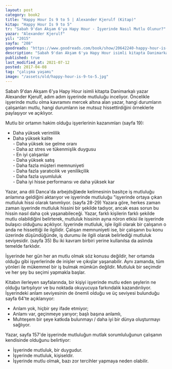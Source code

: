 ```yaml
---
layout: post  
category: book2  
title: "Happy Hour Is 9 to 5 | Alexander Kjerulf (Kitap)"  
kitap: "Happy Hour Is 9 to 5"  
tr: "Sabah 9'dan Akşam 6'ya Hapy Hour - İşyerinde Nasıl Mutlu Olunur?"  
yazar: "Alexander Kjerulf"  
yil: "2015"  
sayfa: "208"  
goodreads: "https://www.goodreads.com/book/show/20642240-happy-hour-is-9-to-5"
description: "Sabah 9'dan Akşam 6'ya Hapy Hour isimli kitapta Danimarkalı yazar Alexander Kjerulf, adım adım işyerinde mutluluğu inceliyor."
published: true
last_modified_at: 2021-07-12
posted: 2017-04-08
tag: "çalışma yaşamı"
image: "/assets/old/happy-hour-is-9-to-5.jpg"
---
```


Sabah 9'dan Akşam 6'ya Hapy Hour isimli kitapta Danimarkalı yazar Alexander Kjerulf, adım adım işyerinde mutluluğu inceliyor. Öncelikle işyerinde mutlu olma kavramını mercek altına alan yazar, hangi durumların çalışanları mutlu, hangi durumların ise mutsuz hissettirdiğini örneklerle paylaşıyor ve açıklıyor.  
  
Mutlu bir ortamın hakim olduğu işyerlerinin kazanımları (sayfa 19):  

- Daha yüksek verimlilik  
- Daha yüksek kalite  
- Daha yüksek ise gelme oranı  
- Daha az stres ve tükenmişlik duygusu  
- En iyi çalışanlar  
- Daha yüksek satış  
- Daha fazla müşteri memnuniyeti  
- Daha fazla yaratıcılık ve yenilikçilik  
- Daha fazla uyumluluk  
- Daha iyi hisse performansı ve daha yüksek kar  
  
Yazar, ana dili Danca'da arbejdsğlæde kelimesinin basitçe iş mutluluğu anlamına geldiğini aktarıyor ve işyerinde mutluluğu "işyerinde ortaya çıkan mutluluk hissi olarak tanımlıyor. (sayfa 28-29) Yazara göre, herkes zaman zaman işyerinde mutluluk hissini bir şekilde tadıyor, ancak esas sorun bu hissin nasıl daha çok yaşanabileceği. Yazar, farklı kişilerin farklı şekilde mutlu olabildiğini belirterek, mutluluk hissinin ayna nöron etkisi ile işyerinde bulaşıcı olduğunu açıklıyor. İşyerinde mutluluk, işle ilgili olarak bir çalışanın o anda ne hissettiği ile ilgilidir. Çalışan memnuniyeti ise, bir çalışanın bu konu üzerinde düşündüğünde, iş durumu ile ilgili olarak belirlediği mutluluk seviyesidir. (sayfa 35) Bu iki kavram birbiri yerine kullanılsa da aslında temelde farklıdır.  
  
İşyerinde her gün her an mutlu olmak söz konusu değildir, her ortamda olduğu gibi işyerlerinde de inişler ve çıkışlar yaşanabilir. Aynı zamanda, tüm yönleri ile mükemmel bir iş bulmak mümkün değildir. Mutluluk bir seçimdir ve her şey bu seçimi yapmakla başlar.  
  
Kitabın ilerleyen sayfalarında, bir kişiyi işyerinde mutlu eden şeylerin ne olduğu tartışılıyor ve bu noktada okuyucuya farkındalık kazandırılıyor. İşyerindeki anlam seviyesinin de önemli olduğu ve üç seviyesi bulunduğu sayfa 64'te açıklanıyor:  
  
- Anlam yok, hiçbir şey ifade etmiyor;  
- Anlamı var, geçinmeye yarıyor; başlı başına anlamlı,  
- Muhteşem bir şeye katkıda bulunmayı / daha iyi bir dünya oluşturmayı sağlıyor.  
  
Yazar, sayfa 157'de işyerinde mutluluğun mutlak sorumluluğunun çalışanın kendisinde olduğunu belirtiyor:  
  
- İşyerinde mutluluk, bir duygudur.  
- İşyerinde mutluluk, kişiseldir.  
- İşyerinde mutlu olmak, bazı zor tercihler yapmaya neden olabilir.  
  
